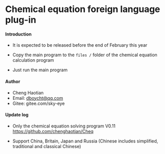 # Chemical equation foreign language plug-in



#### Introduction

- It is expected to be released before the end of February this year

- Copy the main program to the `files /` folder of the chemical equation calculation program

- Just run the main program



#### Author



- Cheng Haotian
- Email: dboycht@qq.com
- Gitee: gitee.com/sky-eye




#### Update log

- Only the chemical equation solving program V0.11 https://github.com/chenghaotian/Cheq

- Support China, Britain, Japan and Russia (Chinese includes simplified, traditional and classical Chinese)
